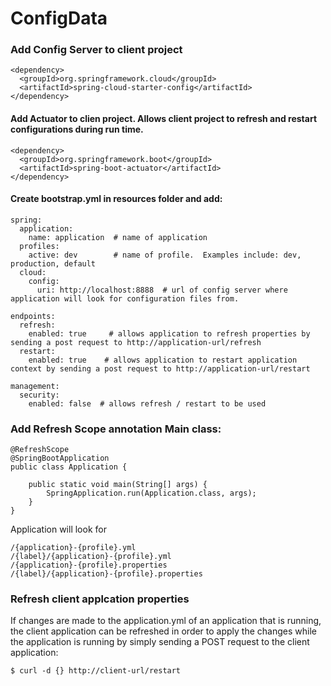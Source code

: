 # ConfigData

### Add Config Server to client project

```
<dependency>
  <groupId>org.springframework.cloud</groupId>
  <artifactId>spring-cloud-starter-config</artifactId>
</dependency>
```
#### Add Actuator to clien project.  Allows client project to refresh and restart configurations during run time.
```
<dependency>
  <groupId>org.springframework.boot</groupId>
  <artifactId>spring-boot-actuator</artifactId>
</dependency>
```
#### Create bootstrap.yml in resources folder and add:
```
spring:
  application:
    name: application  # name of application
  profiles:
    active: dev        # name of profile.  Examples include: dev, production, default
  cloud:    
    config:
      uri: http://localhost:8888  # url of config server where application will look for configuration files from.
      
endpoints:
  refresh:
    enabled: true     # allows application to refresh properties by sending a post request to http://application-url/refresh
  restart:
    enabled: true    # allows application to restart application context by sending a post request to http://application-url/restart

management:
  security:
    enabled: false  # allows refresh / restart to be used
```
### Add Refresh Scope annotation Main class:
```
@RefreshScope
@SpringBootApplication
public class Application {

	public static void main(String[] args) {
		SpringApplication.run(Application.class, args);
	}
}

```
Application will look for 
```/{application}/{profile}[/{label}]
/{application}-{profile}.yml
/{label}/{application}-{profile}.yml
/{application}-{profile}.properties
/{label}/{application}-{profile}.properties
```

### Refresh client applcation properties
If changes are made to the application.yml of an application that is running,  the client application can be refreshed in order to apply the changes while the application is running by simply sending a POST request to the client application:
``` 
$ curl -d {} http://client-url/restart
```
